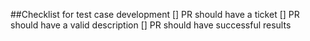 ##Checklist for test case development
[] PR should have a ticket
[] PR should have a valid description 
[] PR should have successful results
